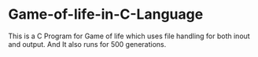 # Game-of-life-in-C-Language
This is a C Program for Game of life which uses file handling for both inout and output. And It also runs for 500 generations.
